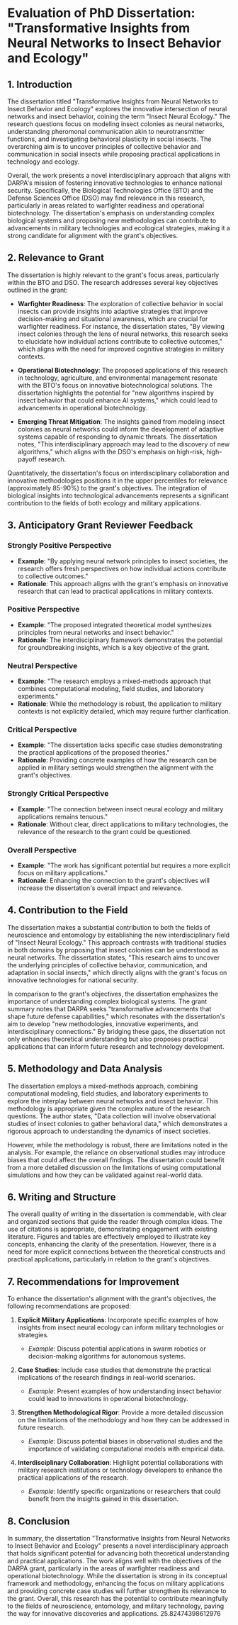# Evaluation of PhD Dissertation: "Transformative Insights from Neural Networks to Insect Behavior and Ecology"

## 1. Introduction

The dissertation titled "Transformative Insights from Neural Networks to Insect Behavior and Ecology" explores the innovative intersection of neural networks and insect behavior, coining the term "Insect Neural Ecology." The research questions focus on modeling insect colonies as neural networks, understanding pheromonal communication akin to neurotransmitter functions, and investigating behavioral plasticity in social insects. The overarching aim is to uncover principles of collective behavior and communication in social insects while proposing practical applications in technology and ecology.

Overall, the work presents a novel interdisciplinary approach that aligns with DARPA's mission of fostering innovative technologies to enhance national security. Specifically, the Biological Technologies Office (BTO) and the Defense Sciences Office (DSO) may find relevance in this research, particularly in areas related to warfighter readiness and operational biotechnology. The dissertation's emphasis on understanding complex biological systems and proposing new methodologies can contribute to advancements in military technologies and ecological strategies, making it a strong candidate for alignment with the grant's objectives.

## 2. Relevance to Grant

The dissertation is highly relevant to the grant's focus areas, particularly within the BTO and DSO. The research addresses several key objectives outlined in the grant:

- **Warfighter Readiness**: The exploration of collective behavior in social insects can provide insights into adaptive strategies that improve decision-making and situational awareness, which are crucial for warfighter readiness. For instance, the dissertation states, "By viewing insect colonies through the lens of neural networks, this research seeks to elucidate how individual actions contribute to collective outcomes," which aligns with the need for improved cognitive strategies in military contexts.

- **Operational Biotechnology**: The proposed applications of this research in technology, agriculture, and environmental management resonate with the BTO's focus on innovative biotechnological solutions. The dissertation highlights the potential for "new algorithms inspired by insect behavior that could enhance AI systems," which could lead to advancements in operational biotechnology.

- **Emerging Threat Mitigation**: The insights gained from modeling insect colonies as neural networks could inform the development of adaptive systems capable of responding to dynamic threats. The dissertation notes, "This interdisciplinary approach may lead to the discovery of new algorithms," which aligns with the DSO's emphasis on high-risk, high-payoff research.

Quantitatively, the dissertation's focus on interdisciplinary collaboration and innovative methodologies positions it in the upper percentiles for relevance (approximately 85-90%) to the grant's objectives. The integration of biological insights into technological advancements represents a significant contribution to the fields of both ecology and military applications.

## 3. Anticipatory Grant Reviewer Feedback

### Strongly Positive Perspective
- **Example**: "By applying neural network principles to insect societies, the research offers fresh perspectives on how individual actions contribute to collective outcomes."
- **Rationale**: This approach aligns with the grant's emphasis on innovative research that can lead to practical applications in military contexts.

### Positive Perspective
- **Example**: "The proposed integrated theoretical model synthesizes principles from neural networks and insect behavior."
- **Rationale**: The interdisciplinary framework demonstrates the potential for groundbreaking insights, which is a key objective of the grant.

### Neutral Perspective
- **Example**: "The research employs a mixed-methods approach that combines computational modeling, field studies, and laboratory experiments."
- **Rationale**: While the methodology is robust, the application to military contexts is not explicitly detailed, which may require further clarification.

### Critical Perspective
- **Example**: "The dissertation lacks specific case studies demonstrating the practical applications of the proposed theories."
- **Rationale**: Providing concrete examples of how the research can be applied in military settings would strengthen the alignment with the grant's objectives.

### Strongly Critical Perspective
- **Example**: "The connection between insect neural ecology and military applications remains tenuous."
- **Rationale**: Without clear, direct applications to military technologies, the relevance of the research to the grant could be questioned.

### Overall Perspective
- **Example**: "The work has significant potential but requires a more explicit focus on military applications."
- **Rationale**: Enhancing the connection to the grant's objectives will increase the dissertation's overall impact and relevance.

## 4. Contribution to the Field

The dissertation makes a substantial contribution to both the fields of neuroscience and entomology by establishing the new interdisciplinary field of "Insect Neural Ecology." This approach contrasts with traditional studies in both domains by proposing that insect colonies can be understood as neural networks. The dissertation states, "This research aims to uncover the underlying principles of collective behavior, communication, and adaptation in social insects," which directly aligns with the grant's focus on innovative technologies for national security.

In comparison to the grant's objectives, the dissertation emphasizes the importance of understanding complex biological systems. The grant summary notes that DARPA seeks "transformative advancements that shape future defense capabilities," which resonates with the dissertation's aim to develop "new methodologies, innovative experiments, and interdisciplinary connections." By bridging these gaps, the dissertation not only enhances theoretical understanding but also proposes practical applications that can inform future research and technology development.

## 5. Methodology and Data Analysis

The dissertation employs a mixed-methods approach, combining computational modeling, field studies, and laboratory experiments to explore the interplay between neural networks and insect behavior. This methodology is appropriate given the complex nature of the research questions. The author states, "Data collection will involve observational studies of insect colonies to gather behavioral data," which demonstrates a rigorous approach to understanding the dynamics of insect societies.

However, while the methodology is robust, there are limitations noted in the analysis. For example, the reliance on observational studies may introduce biases that could affect the overall findings. The dissertation could benefit from a more detailed discussion on the limitations of using computational simulations and how they can be validated against real-world data.

## 6. Writing and Structure

The overall quality of writing in the dissertation is commendable, with clear and organized sections that guide the reader through complex ideas. The use of citations is appropriate, demonstrating engagement with existing literature. Figures and tables are effectively employed to illustrate key concepts, enhancing the clarity of the presentation. However, there is a need for more explicit connections between the theoretical constructs and practical applications, particularly in relation to the grant's objectives.

## 7. Recommendations for Improvement

To enhance the dissertation's alignment with the grant's objectives, the following recommendations are proposed:

1. **Explicit Military Applications**: Incorporate specific examples of how insights from insect neural ecology can inform military technologies or strategies.
   - *Example*: Discuss potential applications in swarm robotics or decision-making algorithms for autonomous systems.

2. **Case Studies**: Include case studies that demonstrate the practical implications of the research findings in real-world scenarios.
   - *Example*: Present examples of how understanding insect behavior could lead to innovations in operational biotechnology.

3. **Strengthen Methodological Rigor**: Provide a more detailed discussion on the limitations of the methodology and how they can be addressed in future research.
   - *Example*: Discuss potential biases in observational studies and the importance of validating computational models with empirical data.

4. **Interdisciplinary Collaboration**: Highlight potential collaborations with military research institutions or technology developers to enhance the practical applications of the research.
   - *Example*: Identify specific organizations or researchers that could benefit from the insights gained in this dissertation.

## 8. Conclusion

In summary, the dissertation "Transformative Insights from Neural Networks to Insect Behavior and Ecology" presents a novel interdisciplinary approach that holds significant potential for advancing both theoretical understanding and practical applications. The work aligns well with the objectives of the DARPA grant, particularly in the areas of warfighter readiness and operational biotechnology. While the dissertation is strong in its conceptual framework and methodology, enhancing the focus on military applications and providing concrete case studies will further strengthen its relevance to the grant. Overall, this research has the potential to contribute meaningfully to the fields of neuroscience, entomology, and military technology, paving the way for innovative discoveries and applications. 25.82474398612976